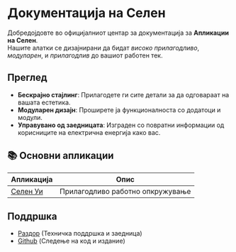 # **Документација на Селен**

Добредојдовте во официјалниот центар за документација за **Апликации на
Селен**.\
Нашите алатки се дизајнирани да бидат _високо прилагодливо_, _модуларен_, и
_прилагодлив_ до вашиот работен тек.

## Преглед

- **Бескрајно стајлинг**: Прилагодете ги сите детали за да одговараат на вашата
  естетика.
- **Модуларен дизајн**: Проширете ја функционалноста со додатоци и модули.
- **Управувано од заедницата**: Изграден со повратни информации од корисниците
  на електрична енергија како вас.

## **📚 Основни апликации**

| Апликација                  | Опис                             |
| --------------------------- | -------------------------------- |
| [Селен Уи](/apps/seelen-ui) | Прилагодливо работно опкружување |

## Поддршка

- [Раздор](https://discord.gg/ABfASx5ZAJ) (Техничка поддршка и заедница)
- [Github](https://github.com/Seelen-Inc) (Следење на код и издание)

